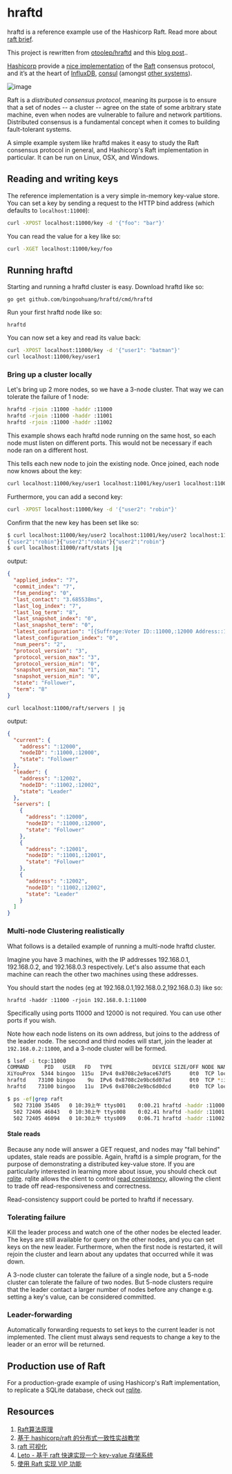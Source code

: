 # hraftd

hraftd is a reference example use of the Hashicorp Raft. Read more about [raft brief](RaftBrief.md).

This project is rewritten from [otoolep/hraftd](https://github.com/otoolep/hraftd) and this [blog post](http://www.philipotoole.com/building-a-distributed-key-value-store-using-raft/)..

[Hashicorp](https://hashicorp.com/) provide a [nice implementation](https://github.com/hashicorp/raft)
of the [Raft](https://raft.github.io/) consensus protocol,
and it’s at the heart of [InfluxDB](http://www.influxdb.com/), [consul](http://www.consul.io/)
(amongst [other systems](https://godoc.org/github.com/hashicorp/raft?importers)).

![image](https://user-images.githubusercontent.com/1940588/73939073-a0485780-4923-11ea-9b61-73fd344660bd.png)

Raft is a _distributed consensus protocol_, meaning its purpose is to ensure
that a set of nodes -- a cluster -- agree on the state of some arbitrary state machine,
even when nodes are vulnerable to failure and network partitions.
Distributed consensus is a fundamental concept when it comes to building fault-tolerant systems.

A simple example system like hraftd makes it easy to study the Raft consensus protocol in general,
and Hashicorp's Raft implementation in particular. It can be run on Linux, OSX, and Windows.

## Reading and writing keys

The reference implementation is a very simple in-memory key-value store.
You can set a key by sending a request to the HTTP bind address (which defaults to `localhost:11000`):

```bash
curl -XPOST localhost:11000/key -d '{"foo": "bar"}'
```

You can read the value for a key like so:

```bash
curl -XGET localhost:11000/key/foo
```

## Running hraftd

Starting and running a hraftd cluster is easy. Download hraftd like so:

`go get github.com/bingoohuang/hraftd/cmd/hraftd`

Run your first hraftd node like so:

`hraftd`

You can now set a key and read its value back:

```bash
curl -XPOST localhost:11000/key -d '{"user1": "batman"}'
curl localhost:11000/key/user1
```

### Bring up a cluster locally

Let's bring up 2 more nodes, so we have a 3-node cluster. That way we can tolerate the failure of 1 node:

```bash
hraftd -rjoin :11000 -haddr :11000
hraftd -rjoin :11000 -haddr :11001
hraftd -rjoin :11000 -haddr :11002
```

This example shows each hraftd node running on the same host, so each node must listen on different ports.
This would not be necessary if each node ran on a different host.

This tells each new node to join the existing node. Once joined, each node now knows about the key:

```bash
curl localhost:11000/key/user1 localhost:11001/key/user1 localhost:11002/key/user1
```

Furthermore, you can add a second key:

```bash
curl -XPOST localhost:11000/key -d '{"user2": "robin"}'
```

Confirm that the new key has been set like so:

```bash
$ curl localhost:11000/key/user2 localhost:11001/key/user2 localhost:11002/key/user2
{"user2":"robin"}{"user2":"robin"}{"user2":"robin"}
$ curl localhost:11000/raft/stats |jq
```

output:

```json
{
  "applied_index": "7",
  "commit_index": "7",
  "fsm_pending": "0",
  "last_contact": "3.685538ms",
  "last_log_index": "7",
  "last_log_term": "8",
  "last_snapshot_index": "0",
  "last_snapshot_term": "0",
  "latest_configuration": "[{Suffrage:Voter ID::11000,:12000 Address::12000} {Suffrage:Voter ID::11001,:12001 Address::12001} {Suffrage:Voter ID::11002,:12002 Address::12002}]",
  "latest_configuration_index": "0",
  "num_peers": "2",
  "protocol_version": "3",
  "protocol_version_max": "3",
  "protocol_version_min": "0",
  "snapshot_version_max": "1",
  "snapshot_version_min": "0",
  "state": "Follower",
  "term": "8"
}
```


`curl localhost:11000/raft/servers | jq`

output:

```json
{
  "current": {
    "address": ":12000",
    "nodeID": ":11000,:12000",
    "state": "Follower"
  },
  "leader": {
    "address": ":12002",
    "nodeID": ":11002,:12002",
    "state": "Leader"
  },
  "servers": [
    {
      "address": ":12000",
      "nodeID": ":11000,:12000",
      "state": "Follower"
    },
    {
      "address": ":12001",
      "nodeID": ":11001,:12001",
      "state": "Follower"
    },
    {
      "address": ":12002",
      "nodeID": ":11002,:12002",
      "state": "Leader"
    }
  ]
}
```

### Multi-node Clustering realistically

What follows is a detailed example of running a multi-node hraftd cluster.

Imagine you have 3 machines, with the IP addresses 192.168.0.1, 192.168.0.2, and 192.168.0.3 respectively.
Let's also assume that each machine can reach the other two machines using these addresses.

You should start the nodes (eg at 192.168.0.1,192.168.0.2,192.168.0.3) like so:

```
hraftd -haddr :11000 -rjoin 192.168.0.1:11000
```

Specifically using ports 11000 and 12000 is not required. You can use other ports if you wish.

Note how each node listens on its own address, but joins to the address of the leader node.
The second and third nodes will start, join the leader at `192.168.0.2:11000`, and a 3-node cluster will be formed.

```bash
$ lsof -i tcp:11000
COMMAND     PID   USER   FD   TYPE             DEVICE SIZE/OFF NODE NAME
XiYouProx  5344 bingoo  115u  IPv4 0x8708c2e9ace67df5      0t0  TCP localhost:59712->localhost:irisa (ESTABLISHED)
hraftd    73100 bingoo    9u  IPv6 0x8708c2e9bc6d07ad      0t0  TCP *:irisa (LISTEN)
hraftd    73100 bingoo   11u  IPv6 0x8708c2e9bc6d0dcd      0t0  TCP localhost:irisa->localhost:59712 (ESTABLISHED)

$ ps -ef|grep raft
  502 73100 35405   0 10:39上午 ttys001    0:00.21 hraftd -haddr :11000 -raddr :12000 -rjoin :11000
  502 72406 46043   0 10:30上午 ttys008    0:02.41 hraftd -haddr :11001 -raddr :12001 -rjoin :11000
  502 72405 46094   0 10:30上午 ttys009    0:06.71 hraftd -haddr :11002 -raddr :12002 -rjoin :11000
```

#### Stale reads

Because any node will answer a GET request, and nodes may "fall behind" updates, stale reads are possible. Again,
hraftd is a simple program, for the purpose of demonstrating a distributed key-value store.
If you are particularly interested in learning more about issue, you should check out [rqlite](https://github.com/rqlite/rqlite).
rqlite allows the client to control [read consistency](https://github.com/rqlite/rqlite/blob/master/DOC/CONSISTENCY.md),
allowing the client to trade off read-responsiveness and correctness.

Read-consistency support could be ported to hraftd if necessary.

### Tolerating failure

Kill the leader process and watch one of the other nodes be elected leader.
The keys are still available for query on the other nodes, and you can set keys on the new leader.
Furthermore, when the first node is restarted, it will rejoin the cluster and learn about any updates that occurred while it was down.

A 3-node cluster can tolerate the failure of a single node, but a 5-node cluster can tolerate the failure of two nodes.
But 5-node clusters require that the leader contact a larger number of nodes before any change
e.g. setting a key's value, can be considered committed.

### Leader-forwarding

Automatically forwarding requests to set keys to the current leader is not implemented.
The client must always send requests to change a key to the leader or an error will be returned.

## Production use of Raft

For a production-grade example of using Hashicorp's Raft implementation,
to replicate a SQLite database, check out [rqlite](https://github.com/rqlite/rqlite).

## Resources

1. [Raft算法原理](https://www.codedump.info/post/20180921-raft/)
1. [基于 hashicorp/raft 的分布式一致性实战教学](https://zhuanlan.zhihu.com/p/58048906)
1. [raft 可视化](http://thesecretlivesofdata.com/raft/)
1. [Leto - 基于 raft 快速实现一个 key-value 存储系统](https://xiking.win/2018/07/30/implement-key-value-store-using-raft/)
1. [使用 Raft 实现 VIP 功能](https://zdyxry.github.io/2020/01/17/%E4%BD%BF%E7%94%A8-Raft-%E5%AE%9E%E7%8E%B0-VIP-%E5%8A%9F%E8%83%BD/)

